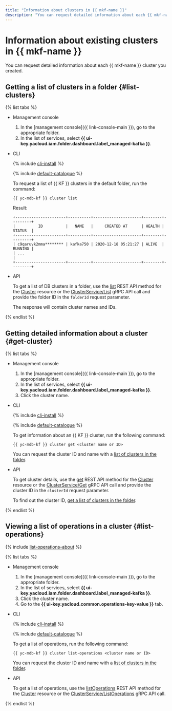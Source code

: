 ```yaml
---
title: "Information about clusters in {{ mkf-name }}"
description: "You can request detailed information about each {{ mkf-name }} cluster you created. To get a list of database clusters in a folder, go to the folder page and select {{ mkf-name }}."
---
```


# Information about existing clusters in {{ mkf-name }}

You can request detailed information about each {{ mkf-name }} cluster you created.

## Getting a list of clusters in a folder {#list-clusters}

{% list tabs %}

- Management console

   1. In the [management console]({{ link-console-main }}), go to the appropriate folder.
   1. In the list of services, select **{{ ui-key.yacloud.iam.folder.dashboard.label_managed-kafka }}**.


- CLI

   {% include [cli-install](../../_includes/cli-install.md) %}

   {% include [default-catalogue](../../_includes/default-catalogue.md) %}

   To request a list of {{ KF }} clusters in the default folder, run the command:

   ```
   {{ yc-mdb-kf }} cluster list
   ```

   Result:

   ```
   +----------------------+----------+---------------------+--------+---------+
   |          ID          |   NAME   |     CREATED AT      | HEALTH | STATUS  |
   +----------------------+----------+---------------------+--------+---------+
   | c9qaruvk2mma******** | kafka750 | 2020-12-18 05:21:27 | ALIVE  | RUNNING |
   | ...                                                                      |
   +----------------------+----------+---------------------+--------+---------+
   ```

- API

   To get a list of DB clusters in a folder, use the [list](../api-ref/Cluster/list.md) REST API method for the [Cluster](../api-ref/Cluster/index.md) resource or the [ClusterService/List](../api-ref/grpc/cluster_service.md#List) gRPC API call and provide the folder ID in the `folderId` request parameter.

   The response will contain cluster names and IDs.


{% endlist %}

## Getting detailed information about a cluster {#get-cluster}

{% list tabs %}

- Management console

   1. In the [management console]({{ link-console-main }}), go to the appropriate folder.
   1. In the list of services, select **{{ ui-key.yacloud.iam.folder.dashboard.label_managed-kafka }}**.
   1. Click the cluster name.


- CLI

   {% include [cli-install](../../_includes/cli-install.md) %}

   {% include [default-catalogue](../../_includes/default-catalogue.md) %}

   To get information about an {{ KF }} cluster, run the following command:

   ```
   {{ yc-mdb-kf }} cluster get <cluster name or ID>
   ```

   You can request the cluster ID and name with a [list of clusters in the folder](#list-clusters).

- API

   To get cluster details, use the [get](../api-ref/Cluster/get.md) REST API method for the [Cluster](../api-ref/Cluster/index.md) resource or the [ClusterService/Get](../api-ref/grpc/cluster_service.md#Get) gRPC API call and provide the cluster ID in the `clusterId` request parameter.

   To find out the cluster ID, [get a list of clusters in the folder](#list-clusters).


{% endlist %}

## Viewing a list of operations in a cluster {#list-operations}

{% include [list-operations-about](../../_includes/mdb/mkf-list-operations-about.md) %}

{% list tabs %}

- Management console

   1. In the [management console]({{ link-console-main }}), go to the appropriate folder.
   1. In the list of services, select **{{ ui-key.yacloud.iam.folder.dashboard.label_managed-kafka }}**.
   1. Click the cluster name.
   1. Go to the **{{ ui-key.yacloud.common.operations-key-value }}** tab.

- CLI

   {% include [cli-install](../../_includes/cli-install.md) %}

   {% include [default-catalogue](../../_includes/default-catalogue.md) %}

   To get a list of operations, run the following command:

   ```
   {{ yc-mdb-kf }} cluster list-operations <cluster name or ID>
   ```

   You can request the cluster ID and name with a [list of clusters in the folder](#list-clusters).


- API

   To get a list of operations, use the [listOperations](../api-ref/Cluster/listOperations.md) REST API method for the [Cluster](../api-ref/Cluster/index.md) resource or the [ClusterService/ListOperations](../api-ref/grpc/cluster_service.md#ListOperations) gRPC API call.


{% endlist %}
